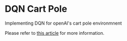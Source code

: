 # DQN Cart Pole
Implementing DQN for openAI's cart pole environmnent

Please refer to [this article](https://www.datamachinist.com/reinforcement-learning/part-7-deep-q-learning/) for more information.


